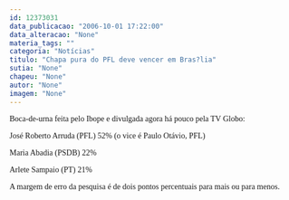 ```yaml
---
id: 12373031
data_publicacao: "2006-10-01 17:22:00"
data_alteracao: "None"
materia_tags: ""
categoria: "Notícias"
titulo: "Chapa pura do PFL deve vencer em Bras?lia"
sutia: "None"
chapeu: "None"
autor: "None"
imagem: "None"
---
```

<p><P><FONT face=Verdana>Boca-de-urna feita pelo Ibope e divulgada agora há pouco pela TV Globo:</FONT></P></p>
<p><P><FONT face=Verdana>José Roberto Arruda&nbsp;(PFL) 52% (o vice é Paulo Otávio, PFL)</FONT></P></p>
<p><P><FONT face=Verdana>Maria Abadia (PSDB) 22%</FONT></P></p>
<p><P><FONT face=Verdana>Arlete Sampaio (PT) 21%</FONT></P></p>
<p><P><FONT face=Verdana>A margem de erro da pesquisa é de dois pontos percentuais para mais ou para menos.</FONT></P> </p>
